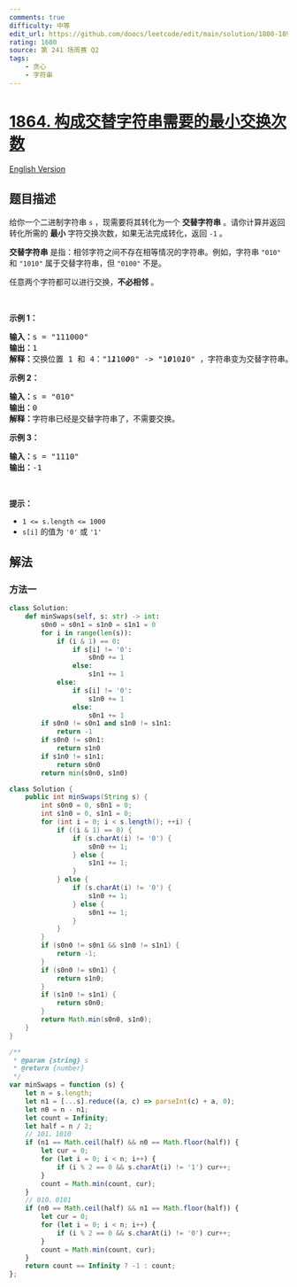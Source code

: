 ```yaml
---
comments: true
difficulty: 中等
edit_url: https://github.com/doocs/leetcode/edit/main/solution/1800-1899/1864.Minimum%20Number%20of%20Swaps%20to%20Make%20the%20Binary%20String%20Alternating/README.md
rating: 1600
source: 第 241 场周赛 Q2
tags:
    - 贪心
    - 字符串
---
```


# [1864. 构成交替字符串需要的最小交换次数](https://leetcode.cn/problems/minimum-number-of-swaps-to-make-the-binary-string-alternating)

[English Version](/solution/1800-1899/1864.Minimum%20Number%20of%20Swaps%20to%20Make%20the%20Binary%20String%20Alternating/README_EN.md)

## 题目描述

<!-- 这里写题目描述 -->

<p>给你一个二进制字符串 <code>s</code> ，现需要将其转化为一个 <strong>交替字符串</strong> 。请你计算并返回转化所需的 <strong>最小</strong> 字符交换次数，如果无法完成转化，返回<em> </em><code>-1</code><em> </em>。</p>

<p><strong>交替字符串</strong> 是指：相邻字符之间不存在相等情况的字符串。例如，字符串 <code>"010"</code> 和 <code>"1010"</code> 属于交替字符串，但 <code>"0100"</code> 不是。</p>

<p>任意两个字符都可以进行交换，<strong>不必相邻</strong> 。</p>

<p> </p>

<p><strong>示例 1：</strong></p>

<pre>
<strong>输入：</strong>s = "111000"
<strong>输出：</strong>1
<strong>解释：</strong>交换位置 1 和 4："1<em><strong>1</strong></em>10<em><strong>0</strong></em>0" -> "1<em><strong>0</strong></em>10<em><strong>1</strong></em>0" ，字符串变为交替字符串。
</pre>

<p><strong>示例 2：</strong></p>

<pre>
<strong>输入：</strong>s = "010"
<strong>输出：</strong>0
<strong>解释：</strong>字符串已经是交替字符串了，不需要交换。
</pre>

<p><strong>示例 3：</strong></p>

<pre>
<strong>输入：</strong>s = "1110"
<strong>输出：</strong>-1
</pre>

<p> </p>

<p><strong>提示：</strong></p>

<ul>
	<li><code>1 <= s.length <= 1000</code></li>
	<li><code>s[i]</code> 的值为 <code>'0'</code> 或 <code>'1'</code></li>
</ul>

## 解法

### 方法一

<!-- tabs:start -->

```python
class Solution:
    def minSwaps(self, s: str) -> int:
        s0n0 = s0n1 = s1n0 = s1n1 = 0
        for i in range(len(s)):
            if (i & 1) == 0:
                if s[i] != '0':
                    s0n0 += 1
                else:
                    s1n1 += 1
            else:
                if s[i] != '0':
                    s1n0 += 1
                else:
                    s0n1 += 1
        if s0n0 != s0n1 and s1n0 != s1n1:
            return -1
        if s0n0 != s0n1:
            return s1n0
        if s1n0 != s1n1:
            return s0n0
        return min(s0n0, s1n0)
```

```java
class Solution {
    public int minSwaps(String s) {
        int s0n0 = 0, s0n1 = 0;
        int s1n0 = 0, s1n1 = 0;
        for (int i = 0; i < s.length(); ++i) {
            if ((i & 1) == 0) {
                if (s.charAt(i) != '0') {
                    s0n0 += 1;
                } else {
                    s1n1 += 1;
                }
            } else {
                if (s.charAt(i) != '0') {
                    s1n0 += 1;
                } else {
                    s0n1 += 1;
                }
            }
        }
        if (s0n0 != s0n1 && s1n0 != s1n1) {
            return -1;
        }
        if (s0n0 != s0n1) {
            return s1n0;
        }
        if (s1n0 != s1n1) {
            return s0n0;
        }
        return Math.min(s0n0, s1n0);
    }
}
```

```js
/**
 * @param {string} s
 * @return {number}
 */
var minSwaps = function (s) {
    let n = s.length;
    let n1 = [...s].reduce((a, c) => parseInt(c) + a, 0);
    let n0 = n - n1;
    let count = Infinity;
    let half = n / 2;
    // 101、1010
    if (n1 == Math.ceil(half) && n0 == Math.floor(half)) {
        let cur = 0;
        for (let i = 0; i < n; i++) {
            if (i % 2 == 0 && s.charAt(i) != '1') cur++;
        }
        count = Math.min(count, cur);
    }
    // 010、0101
    if (n0 == Math.ceil(half) && n1 == Math.floor(half)) {
        let cur = 0;
        for (let i = 0; i < n; i++) {
            if (i % 2 == 0 && s.charAt(i) != '0') cur++;
        }
        count = Math.min(count, cur);
    }
    return count == Infinity ? -1 : count;
};
```

<!-- tabs:end -->

<!-- end -->
